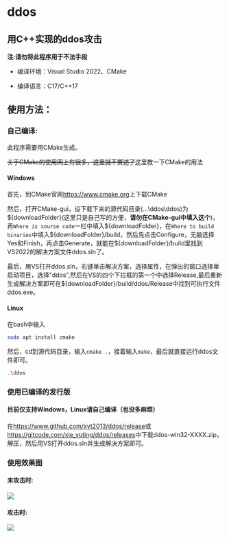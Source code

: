 # ddos

## 用C++实现的ddos攻击

**注:请勿将此程序用于不法手段**

- 编译环境：Visual Studio 2022、CMake

- 编译语言：C17/C++17

## 使用方法：

### 自己编译:

此程序需要用CMake生成。

~~关于CMake的使用网上有很多，这里就不赘述了~~这里教一下CMake的用法

#### Windows

  首先，到CMake官网<https://www.cmake.org>上下载CMake

  然后，打开CMake-gui，设下载下来的源代码目录(...\\ddos\\ddos)为\${downloadFolder}(这里只是自己写的方便，**请勿在CMake-gui中填入这个**)，再`Where is sourse code`一栏中填入\${downloadFolder}，在`Where to build binaries`中填入\${downloadFolder}/build，然后先点击Configure，无脑选择Yes和Finish，再点击Generate，就能在\${downloadFolder}/build里找到VS2022的解决方案文件ddos.sln了。

  最后，用VS打开ddos.sln，右键单击解决方案，选择属性，在弹出的窗口选择单启动项目，选择"ddos",然后在VS的四个下拉框的第一个中选择Release,最后重新生成解决方案即可在\${downloadFolder}/build/ddos/Release中找到可执行文件ddos.exe。

#### Linux
  在bash中输入
  ```bash
  sudo apt install cmake
  ```

 然后，cd到源代码目录，输入`cmake .`，接着输入`make`，最后就直接运行ddos文件即可。
```bash
.\ddos
```
### 使用已编译的发行版
#### 目前仅支持Windows，Linux请自己编译（也没多麻烦）
  在<https://www.github.com/xyt2013/ddos/release>或<https://gitcode.com/xie_yuting/ddos/releases>中下载ddos-win32-XXXX.zip，解压，然后用VS打开ddos.sln并生成解决方案即可。
### 使用效果图
#### 未攻击时:
![](https://www.helloimg.com/i/2024/11/21/673ec66394e77.jpeg)
#### 攻击时:
![](https://www.helloimg.com/i/2024/11/21/673ec663c6963.jpeg)
